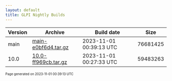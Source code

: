 ```yaml
---
layout: default
title: GLPI Nightly Builds
---
```


Version|Archive|Build date|Size
---|---|---|---
main|[main-e0bf6d4.tar.gz](main-e0bf6d4.tar.gz)|2023-11-01 00:39:13 UTC|76681425
10.0|[10.0-ff969cb.tar.gz](10.0-ff969cb.tar.gz)|2023-11-01 00:27:33 UTC|59483263

<font size="1">Page generated on 2023-11-01 00:39:13 UTC</font>
